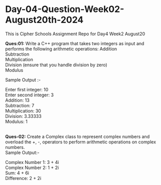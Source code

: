 # Day-04-Question-Week02-August20th-2024
This is Cipher Schools Assignment Repo for Day4 Week2 August20

<b>Ques:01:</b> Write a C++ program that takes two integers as input and performs the following arithmetic operations:
Addition <br>
Subtraction <br>
Multiplication <br>
Division (ensure that you handle division by zero)  <br>
Modulus <br>

Sample Output :-<br>

Enter first integer: 10<br>
Enter second integer: 3<br>
Addition: 13<br>
Subtraction: 7<br>
Multiplication: 30<br>
Division: 3.33333<br>
Modulus: 1<br>
<br>

<b>Ques-02:</b> Create a Complex class to represent complex numbers and overload the +, -, operators to perform arithmetic operations on complex numbers.
<br>
Sample Output:-<br>

Complex Number 1: 3 + 4i<br>
Complex Number 2: 1 + 2i<br>
Sum: 4 + 6i<br>
Difference: 2 + 2i<br>
